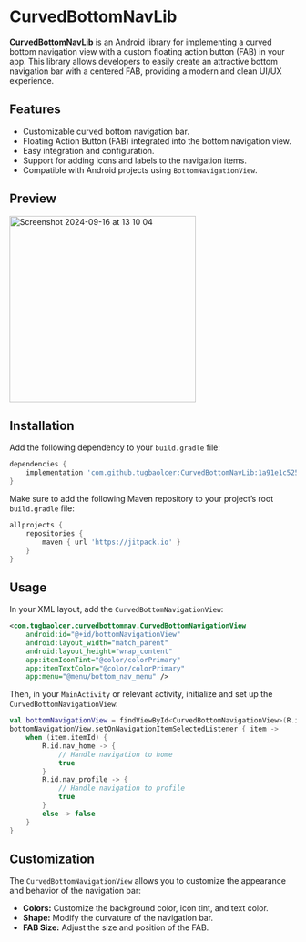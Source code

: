 # CurvedBottomNavLib

**CurvedBottomNavLib** is an Android library for implementing a curved bottom navigation view with a custom floating action button (FAB) in your app. This library allows developers to easily create an attractive bottom navigation bar with a centered FAB, providing a modern and clean UI/UX experience.

## Features

- Customizable curved bottom navigation bar.
- Floating Action Button (FAB) integrated into the bottom navigation view.
- Easy integration and configuration.
- Support for adding icons and labels to the navigation items.
- Compatible with Android projects using `BottomNavigationView`.

## Preview
<img width="327" alt="Screenshot 2024-09-16 at 13 10 04" src="https://github.com/user-attachments/assets/1f9cc1e4-1c2e-4659-b594-29c357405067">

## Installation

Add the following dependency to your `build.gradle` file:

```gradle
dependencies {
    implementation 'com.github.tugbaolcer:CurvedBottomNavLib:1a91e1c525'
}
```
Make sure to add the following Maven repository to your project’s root `build.gradle` file:

```gradle
allprojects {
    repositories {
        maven { url 'https://jitpack.io' }
    }
}
```

## Usage
In your XML layout, add the `CurvedBottomNavigationView`:

```xml
<com.tugbaolcer.curvedbottomnav.CurvedBottomNavigationView
    android:id="@+id/bottomNavigationView"
    android:layout_width="match_parent"
    android:layout_height="wrap_content"
    app:itemIconTint="@color/colorPrimary"
    app:itemTextColor="@color/colorPrimary"
    app:menu="@menu/bottom_nav_menu" />

```
Then, in your `MainActivity` or relevant activity, initialize and set up the `CurvedBottomNavigationView`:

```kotlin
val bottomNavigationView = findViewById<CurvedBottomNavigationView>(R.id.bottomNavigationView)
bottomNavigationView.setOnNavigationItemSelectedListener { item ->
    when (item.itemId) {
        R.id.nav_home -> {
            // Handle navigation to home
            true
        }
        R.id.nav_profile -> {
            // Handle navigation to profile
            true
        }
        else -> false
    }
}
```
## Customization

The `CurvedBottomNavigationView` allows you to customize the appearance and behavior of the navigation bar:

- **Colors:** Customize the background color, icon tint, and text color.
- **Shape:** Modify the curvature of the navigation bar.
- **FAB Size:** Adjust the size and position of the FAB.



